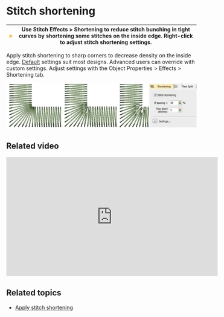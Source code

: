 # Stitch shortening

| ![Shortening.png](assets/Shortening.png) | Use Stitch Effects > Shortening to reduce stitch bunching in tight curves by shortening some stitches on the inside edge. Right-click to adjust stitch shortening settings. |
| ---------------------------------------- | --------------------------------------------------------------------------------------------------------------------------------------------------------------------------- |

Apply stitch shortening to sharp corners to decrease density on the inside edge. [Default](../../glossary/glossary) settings suit most designs. Advanced users can override with custom settings. Adjust settings with the Object Properties > Effects > Shortening tab.

![summary_-_create00109.png](assets/summary_-_create00109.png)

## Related video

<iframe src="https://www.youtube.com/embed/qGkIuSS5Bk0" frameborder="0" 
		 allow="accelerometer; autoplay; encrypted-media; gyroscope; picture-in-picture" 
		 allowfullscreen="" style="width: 560px; height: 315px;">

</iframe>

## Related topics

- [Apply stitch shortening](../../Quality/quality/Apply_stitch_shortening)

